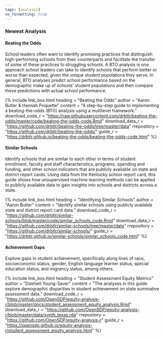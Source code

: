 ```yaml
---
tags: [analysis]
no_formatting: true
---
```


### Newest Analysis


#### Beating the Odds

School leaders often want to identify promising practices that distinguish high-performing schools from their counterparts and facilitate the transfer of some of these practices to struggling schools. A BTO analysis is one approach school leaders can take to identify schools that perform better or worse than expected, given the unique student populations they serve. In general, BTO analyses predict school performance based on the demographic make up of schools’ student populations and then compare these predictions with actual school performance. 

{% include link_box.html heading = "Beating the Odds"
author = "Aaron Butler & Hannah Poquette"
content = "A step-by-step guide to implementing a beating-the-odds (BTO) analysis using a multilevel framework."
download_code_r =
"https://raw.githubusercontent.com/drbtlr/beating-the-odds/master/code/beating-the-odds-code.Rmd"
download_data_r =
"https://github.com/drbtlr/beating-the-odds/tree/master/data"
rrepository = "https://github.com/drbtlr/beating-the-odds/"
guide_r =
"https://drbtlr.github.io/beating-the-odds/beating-the-odds-code.html" %}


#### Similar Schools

Identify schools that are similar to each other in terms of student enrollment, faculty and staff characteristics, programs, spending and funding, and other school indicators that are publicly available on state and district report cards. Using data from the Kentucky school report card, this guide shows how unsupervised machine learning methods can be applied to publicly available data to gain insights into schools and districts across a state. 



{% include link_box.html heading = "Identifying Similar Schools"
author = "Aaron Butler"
content = "Identify similar schools using publicly available state and district report card data."
download_code_r =
"https://github.com/drbtlr/similar-schools/blob/master/code/similar_schools_code.Rmd"
download_data_r =
"https://github.com/drbtlr/similar-schools/tree/master/data"
rrepository = "https://github.com/drbtlr/similar-schools/"
guide_r =
"https://drbtlr.github.io/similar-schools/similar_schools_code.html" %}


#### Achievement Gaps

Explore gaps in student achievement, specifically along lines of race,
socioeconomic status, gender, English language learner status, special education
status, and migrancy status, among others.

{% include link_box.html heading = "Student Assessment Equity Metrics"
author = "Dashiell Young-Saver"
content = "The analyses in this guide
explore demographic disparities in student achievement on state summative
assessment data."
download_code_r =
"https://github.com/OpenSDP/equity-analysis-r/blob/master/docs/student_assessment_equity_analysis.Rmd"
download_data_r =
"https://github.com/OpenSDP/equity-analysis-r/blob/master/data/synth_texas.rda"
rrepository = "https://github.com/OpenSDP/equity-analysis-r"
guide_r =
"https://opensdp.github.io/equity-analysis-r/student_assessment_equity_analysis.html" %}
